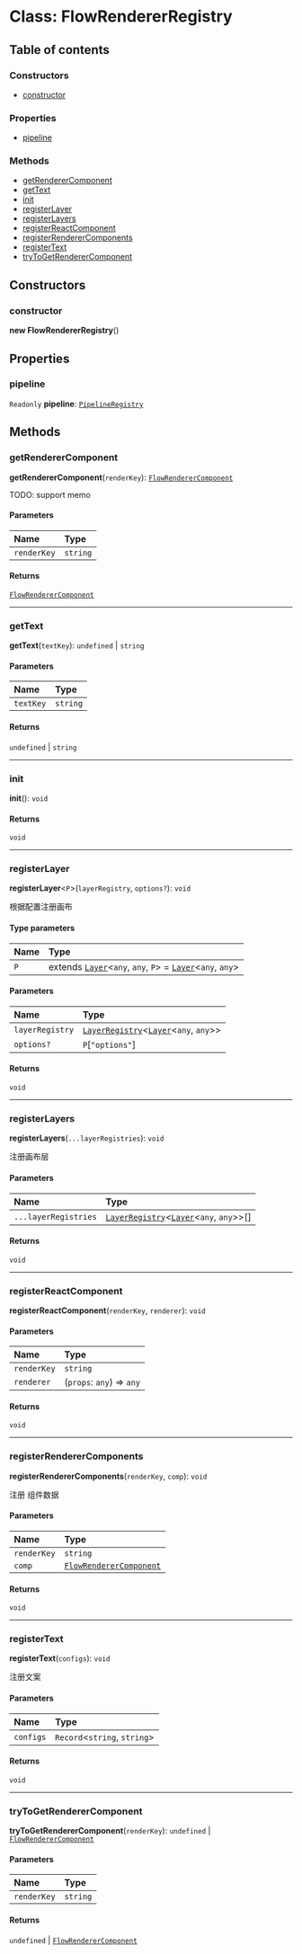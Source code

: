 # Class: FlowRendererRegistry

## Table of contents

### Constructors

* [constructor](/auto-docs/fixed-layout-editor/classes/FlowRendererRegistry.md#constructor)

### Properties

* [pipeline](/auto-docs/fixed-layout-editor/classes/FlowRendererRegistry.md#pipeline)

### Methods

* [getRendererComponent](/auto-docs/fixed-layout-editor/classes/FlowRendererRegistry.md#getrenderercomponent)
* [getText](/auto-docs/fixed-layout-editor/classes/FlowRendererRegistry.md#gettext)
* [init](/auto-docs/fixed-layout-editor/classes/FlowRendererRegistry.md#init)
* [registerLayer](/auto-docs/fixed-layout-editor/classes/FlowRendererRegistry.md#registerlayer)
* [registerLayers](/auto-docs/fixed-layout-editor/classes/FlowRendererRegistry.md#registerlayers)
* [registerReactComponent](/auto-docs/fixed-layout-editor/classes/FlowRendererRegistry.md#registerreactcomponent)
* [registerRendererComponents](/auto-docs/fixed-layout-editor/classes/FlowRendererRegistry.md#registerrenderercomponents)
* [registerText](/auto-docs/fixed-layout-editor/classes/FlowRendererRegistry.md#registertext)
* [tryToGetRendererComponent](/auto-docs/fixed-layout-editor/classes/FlowRendererRegistry.md#trytogetrenderercomponent)

## Constructors

### constructor

**new FlowRendererRegistry**()

## Properties

### pipeline

`Readonly` **pipeline**: [`PipelineRegistry`](/auto-docs/fixed-layout-editor/classes/PipelineRegistry.md)

## Methods

### getRendererComponent

**getRendererComponent**(`renderKey`): [`FlowRendererComponent`](/auto-docs/fixed-layout-editor/interfaces/FlowRendererComponent.md)

TODO: support memo

#### Parameters

| Name | Type |
| :------ | :------ |
| `renderKey` | `string` |

#### Returns

[`FlowRendererComponent`](/auto-docs/fixed-layout-editor/interfaces/FlowRendererComponent.md)

***

### getText

**getText**(`textKey`): `undefined` | `string`

#### Parameters

| Name | Type |
| :------ | :------ |
| `textKey` | `string` |

#### Returns

`undefined` | `string`

***

### init

**init**(): `void`

#### Returns

`void`

***

### registerLayer

**registerLayer**<`P`>(`layerRegistry`, `options?`): `void`

根据配置注册画布

#### Type parameters

| Name | Type |
| :------ | :------ |
| `P` | extends [`Layer`](/auto-docs/fixed-layout-editor/classes/Layer.md)<`any`, `any`, `P`> = [`Layer`](/auto-docs/fixed-layout-editor/classes/Layer.md)<`any`, `any`> |

#### Parameters

| Name | Type |
| :------ | :------ |
| `layerRegistry` | [`LayerRegistry`](/auto-docs/fixed-layout-editor/interfaces/LayerRegistry.md)<[`Layer`](/auto-docs/fixed-layout-editor/classes/Layer.md)<`any`, `any`>> |
| `options?` | `P`\[`"options"`] |

#### Returns

`void`

***

### registerLayers

**registerLayers**(`...layerRegistries`): `void`

注册画布层

#### Parameters

| Name | Type |
| :------ | :------ |
| `...layerRegistries` | [`LayerRegistry`](/auto-docs/fixed-layout-editor/interfaces/LayerRegistry.md)<[`Layer`](/auto-docs/fixed-layout-editor/classes/Layer.md)<`any`, `any`>>\[] |

#### Returns

`void`

***

### registerReactComponent

**registerReactComponent**(`renderKey`, `renderer`): `void`

#### Parameters

| Name | Type |
| :------ | :------ |
| `renderKey` | `string` |
| `renderer` | (`props`: `any`) => `any` |

#### Returns

`void`

***

### registerRendererComponents

**registerRendererComponents**(`renderKey`, `comp`): `void`

注册 组件数据

#### Parameters

| Name | Type |
| :------ | :------ |
| `renderKey` | `string` |
| `comp` | [`FlowRendererComponent`](/auto-docs/fixed-layout-editor/interfaces/FlowRendererComponent.md) |

#### Returns

`void`

***

### registerText

**registerText**(`configs`): `void`

注册文案

#### Parameters

| Name | Type |
| :------ | :------ |
| `configs` | `Record`<`string`, `string`> |

#### Returns

`void`

***

### tryToGetRendererComponent

**tryToGetRendererComponent**(`renderKey`): `undefined` | [`FlowRendererComponent`](/auto-docs/fixed-layout-editor/interfaces/FlowRendererComponent.md)

#### Parameters

| Name | Type |
| :------ | :------ |
| `renderKey` | `string` |

#### Returns

`undefined` | [`FlowRendererComponent`](/auto-docs/fixed-layout-editor/interfaces/FlowRendererComponent.md)
